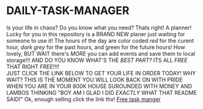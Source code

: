 # DAILY-TASK-MANAGER
Is your life in chaos? Do you know what you need?
Thats right! A planner!
Lucky for you in this repository is a BRAND NEW planer just waiting for someone to use it!
The hours of the day are color coded *red* for the curent hour, *dark grey* for the past hours, and green for the future hours!
How lovely, BUT WAIT there's *MORE* you can add events and save them to local storage!!!
AND DO YOU KNOW WHAT'S THE *BEST PART?*
ITS ALL *FREE* THAT RIGHT *FREE!!!!*	
JUST CLICK THE LINK BELOW TO GET YOUR LIFE IN ORDER TODAY!
WHY WAIT? THIS IS THE MOMENT YOU WILL LOOK BACK ON WITH PRIDE WHEN YOU ARE IN YOUR 800K HOUSE SUROUNDED WITH MONEY AND LAMBOS THINKING "BOY AM I GLAD I DID *EXACTLY* WHAT THAT README SAID!"
Ok, enough selling click the link thx!
[Free task manger](https://peytoncast.github.io/DAILY-TASK-MANAGER/Develop/index.html)
